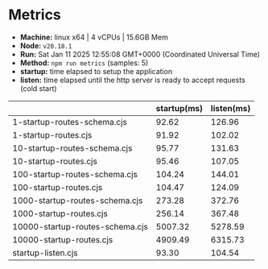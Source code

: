 # Metrics
* __Machine:__ linux x64 | 4 vCPUs | 15.6GB Mem
* __Node:__ `v20.18.1`
* __Run:__ Sat Jan 11 2025 12:55:08 GMT+0000 (Coordinated Universal Time)
* __Method:__ `npm run metrics` (samples: 5)
* __startup:__ time elapsed to setup the application
* __listen:__ time elapsed until the http server is ready to accept requests (cold start)

| | startup(ms) | listen(ms) |
|-| -       | -      |
| 1-startup-routes-schema.cjs | 92.62 | 126.96 |
| 1-startup-routes.cjs | 91.92 | 102.02 |
| 10-startup-routes-schema.cjs | 95.77 | 131.63 |
| 10-startup-routes.cjs | 95.46 | 107.05 |
| 100-startup-routes-schema.cjs | 104.24 | 144.01 |
| 100-startup-routes.cjs | 104.47 | 124.09 |
| 1000-startup-routes-schema.cjs | 273.28 | 372.76 |
| 1000-startup-routes.cjs | 256.14 | 367.48 |
| 10000-startup-routes-schema.cjs | 5007.32 | 5278.59 |
| 10000-startup-routes.cjs | 4909.49 | 6315.73 |
| startup-listen.cjs | 93.30 | 104.54 |
